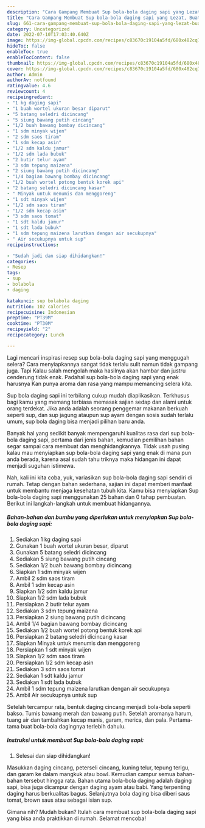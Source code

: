 ```yaml
---
description: "Cara Gampang Membuat Sup bola-bola daging sapi yang Lezat, Buat Buka Puasa Sempurna"
title: "Cara Gampang Membuat Sup bola-bola daging sapi yang Lezat, Buat Buka Puasa Sempurna"
slug: 661-cara-gampang-membuat-sup-bola-bola-daging-sapi-yang-lezat-buat-buka-puasa-sempurna
category: Uncategorized
date: 2022-07-10T17:03:40.640Z
image: https://img-global.cpcdn.com/recipes/c83670c19104a5fd/680x482cq70/sup-bola-bola-daging-sapi-foto-resep-utama.jpg
hideToc: false
enableToc: true
enableTocContent: false
thumbnail: https://img-global.cpcdn.com/recipes/c83670c19104a5fd/680x482cq70/sup-bola-bola-daging-sapi-foto-resep-utama.jpg
cover: https://img-global.cpcdn.com/recipes/c83670c19104a5fd/680x482cq70/sup-bola-bola-daging-sapi-foto-resep-utama.jpg
author: Admin
authorAv: notfound
ratingvalue: 4.6
reviewcount: 4
recipeingredient:
- "1 kg daging sapi"
- "1 buah wortel ukuran besar diparut"
- "5 batang seledri dicincang"
- "5 siung bawang putih cincang"
- "1/2 buah bawang bombay dicincang"
- "1 sdm minyak wijen"
- "2 sdm saos tiram"
- "1 sdm kecap asin"
- "1/2 sdm kaldu jamur"
- "1/2 sdm lada bubuk"
- "2 butir telur ayam"
- "3 sdm tepung maizena"
- "2 siung bawang putih dicincang"
- "1/4 bagian bawang bombay dicincang"
- "1/2 buah wortel potong bentuk korek api"
- "2 batang seledri dicincang kasar"
- " Minyak untuk menumis dan menggoreng"
- "1 sdt minyak wijen"
- "1/2 sdm saos tiram"
- "1/2 sdm kecap asin"
- "3 sdm saos tomat"
- "1 sdt kaldu jamur"
- "1 sdt lada bubuk"
- "1 sdm tepung maizena larutkan dengan air secukupnya"
- " Air secukupnya untuk sup"
recipeinstructions:

- "Sudah jadi dan siap dihidangkan!"
categories:
- Resep
tags:
- sup
- bolabola
- daging

katakunci: sup bolabola daging 
nutrition: 102 calories
recipecuisine: Indonesian
preptime: "PT39M"
cooktime: "PT30M"
recipeyield: "2"
recipecategory: Lunch

---
```



Lagi mencari inspirasi resep sup bola-bola daging sapi yang menggugah selera? Cara menyiapkannya sangat tidak terlalu sulit namun tidak gampang juga. Tapi Kalau salah mengolah maka hasilnya akan hambar dan justru cenderung tidak enak. Padahal sup bola-bola daging sapi yang enak harusnya Kan punya aroma dan rasa yang mampu memancing selera kita.


Sup bola daging sapi ini terbilang cukup mudah diaplikasikan. Terkhusus bagi kamu yang memang terbiasa memasak sajian sedap dan alami untuk orang terdekat. Jika anda adalah seorang penggemar makanan berkuah seperti sup, dan sup jagung ataupun sup ayam dengan sosis sudah terlalu umum, sup bola daging bisa menjadi pilihan baru anda.

Banyak hal yang sedikit banyak mempengaruhi kualitas rasa dari sup bola-bola daging sapi, pertama dari jenis bahan, kemudian pemilihan bahan segar sampai cara membuat dan menghidangkannya. Tidak usah pusing kalau mau menyiapkan sup bola-bola daging sapi yang enak di mana pun anda berada, karena asal sudah tahu triknya maka hidangan ini dapat menjadi suguhan istimewa.


Nah, kali ini kita coba, yuk, variasikan sup bola-bola daging sapi sendiri di rumah. Tetap dengan bahan sederhana, sajian ini dapat memberi manfaat untuk membantu menjaga kesehatan tubuh kita. Kamu bisa menyiapkan Sup bola-bola daging sapi menggunakan 25 bahan dan 0 tahap pembuatan. Berikut ini langkah-langkah untuk membuat hidangannya.

<!--inarticleads1-->

##### Bahan-bahan dan bumbu yang diperlukan untuk menyiapkan Sup bola-bola daging sapi:

1. Sediakan 1 kg daging sapi
1. Gunakan 1 buah wortel ukuran besar, diparut
1. Gunakan 5 batang seledri dicincang
1. Sediakan 5 siung bawang putih cincang
1. Sediakan 1/2 buah bawang bombay dicincang
1. Siapkan 1 sdm minyak wijen
1. Ambil 2 sdm saos tiram
1. Ambil 1 sdm kecap asin
1. Siapkan 1/2 sdm kaldu jamur
1. Siapkan 1/2 sdm lada bubuk
1. Persiapkan 2 butir telur ayam
1. Sediakan 3 sdm tepung maizena
1. Persiapkan 2 siung bawang putih dicincang
1. Ambil 1/4 bagian bawang bombay dicincang
1. Sediakan 1/2 buah wortel potong bentuk korek api
1. Persiapkan 2 batang seledri dicincang kasar
1. Siapkan  Minyak untuk menumis dan menggoreng
1. Persiapkan 1 sdt minyak wijen
1. Siapkan 1/2 sdm saos tiram
1. Persiapkan 1/2 sdm kecap asin
1. Sediakan 3 sdm saos tomat
1. Sediakan 1 sdt kaldu jamur
1. Sediakan 1 sdt lada bubuk
1. Ambil 1 sdm tepung maizena larutkan dengan air secukupnya
1. Ambil  Air secukupnya untuk sup


Setelah tercampur rata, bentuk daging cincang menjadi bola-bola seperti bakso. Tumis bawang merah dan bawang putih. Setelah aromanya harum, tuang air dan tambahkan kecap manis, garam, merica, dan pala. Pertama-tama buat bola-bola dagingnya terlebih dahulu. 

<!--inarticleads2-->

##### Instruksi untuk membuat Sup bola-bola daging sapi:


1. Selesai dan siap dihidangkan!

Masukkan daging cincang, peterseli cincang, kuning telur, tepung terigu, dan garam ke dalam mangkuk atau bowl. Kemudian campur semua bahan-bahan tersebut hingga rata. Bahan utama bola-bola daging adalah daging sapi, bisa juga dicampur dengan daging ayam atau babi. Yang terpenting daging harus berkualitas bagus. Selanjutnya bola daging bisa diberi saus tomat, brown saus atau sebagai isian sup. 

Gimana nih? Mudah bukan? Itulah cara membuat sup bola-bola daging sapi yang bisa anda praktikkan di rumah. Selamat mencoba!
